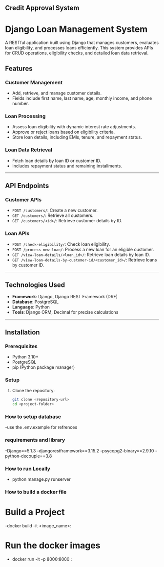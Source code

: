## Credit Approval System 

# Django Loan Management System

A RESTful application built using Django that manages customers, evaluates loan eligibility, and processes loans efficiently. This system provides APIs for CRUD operations, eligibility checks, and detailed loan data retrieval.

## Features

### **Customer Management**
- Add, retrieve, and manage customer details.
- Fields include first name, last name, age, monthly income, and phone number.

### **Loan Processing**
- Assess loan eligibility with dynamic interest rate adjustments.
- Approve or reject loans based on eligibility criteria.
- Store loan details, including EMIs, tenure, and repayment status.

### **Loan Data Retrieval**
- Fetch loan details by loan ID or customer ID.
- Includes repayment status and remaining installments.

---

## API Endpoints

### **Customer APIs**
- `POST /customers/`: Create a new customer.
- `GET /customers/`: Retrieve all customers.
- `GET /customers/<id>/`: Retrieve customer details by ID.

### **Loan APIs**
- `POST /check-eligibility/`: Check loan eligibility.
- `POST /process-new-loan/`: Process a new loan for an eligible customer.
- `GET /view-loan-details/<loan_id>/`: Retrieve loan details by loan ID.
- `GET /view-loan-details-by-customer-id/<customer_id>/`: Retrieve loans by customer ID.

---

## Technologies Used
- **Framework**: Django, Django REST Framework (DRF)
- **Database**: PostgreSQL
- **Language**: Python
- **Tools**: Django ORM, Decimal for precise calculations

---

## Installation

### **Prerequisites**
- Python 3.10+
- PostgreSQL
- pip (Python package manager)

### **Setup**
1. Clone the repository:
   ```bash
   git clone <repository-url>
   cd <project-folder>

### How to setup database

-use the .env.example for refrences

### requirements and library

-Django==5.1.3
-djangorestframework==3.15.2
-psycopg2-binary==2.9.10
-python-decouple==3.8

### How to run Locally

- python manage.py runserver

### How to build a docker file

# Build a Project
-docker build -it <image_name>:<tag>

# Run the docker images

- docker run -it -p 8000:8000 <image-name>:<tag>


